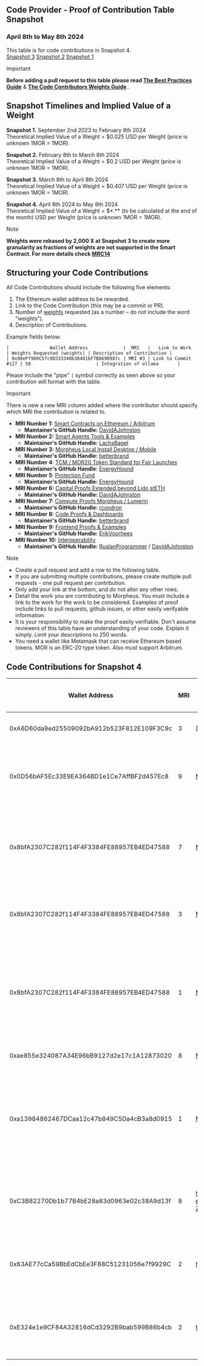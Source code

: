 ## Code Provider - Proof of Contribution Table Snapshot 
### April 8th to May 8th 2024

This table is for code contributions in Snapshot 4.  
[Snapshot 3](https://github.com/MorpheusAIs/Docs/blob/main/Code%20Contributions/Code%20Contributions%20Snapshot%203.md)
[Snapshot 2](https://github.com/MorpheusAIs/Docs/blob/main/Code%20Contributions/Code%20Contributions%20Snapshot%202.md)
[Snapshot 1](https://github.com/MorpheusAIs/Docs/blob/main/Code%20Contributions/Code%20Contributions%20Snapshot%201.md)

> [!IMPORTANT]  
> **Before adding a pull request to this table please read [The Best Practices Guide](https://github.com/MorpheusAIs/Docs/blob/main/!KEYDOCS%20README%20FIRST!/Code%20Contributor%20Best%20Practices.md)**
&
**[The Code Contributors Weights Guide](https://github.com/MorpheusAIs/Docs/blob/main/Guides/Code%20Contributor%20Weights%20Guide.md)**..

## Snapshot Timelines and Implied Value of a Weight
**Snapshot 1.** September 2nd 2023 to February 8th 2024  
Theoretical Implied Value of a Weight = $0.025 USD per Weight (price is unknown 1MOR = 1MOR).   

**Snapshot 2.** February 8th to March 8th 2024  
Theoretical Implied Value of a Weight = $0.2 USD per Weight (price is unknown 1MOR = 1MOR).
  
**Snapshot 3.** March 8th to April 8th 2024  
Theoretical Implied Value of a Weight = $0.407 USD per Weight (price is unknown 1MOR = 1MOR).  

**Snapshot 4.** 
April 8th 2024 to May 8th 2024  
Theoretical Implied Value of a Weight = $*.** (to be calculated at the end of the month) USD per Weight (price is unknown 1MOR = 1MOR). 

> [!NOTE]
> **Weights were rebased by 2,000 X at Snapshot 3 to create more granularity as fractions of weights are not supported in the Smart Contract. For more details check [MRC14](https://github.com/MorpheusAIs/MRC/blob/main/IMPLEMENTED/MRC14.md)**

## Structuring your Code Contributions

All Code Contributions should include the following five elements:

1. The Ethereum wallet address to be rewarded.
2. Link to the Code Contribution (this may be a commit or PR).
3. Number of [weights](https://github.com/MorpheusAIs/Docs/blob/main/Guides/Code%20Contributor%20Weights%20Guide.md) requested (as a number – do not include the word "weights").
4. Description of Contributions.

Example fields below:  

`|               Wallet Address             |  MRI   |   Link to Work    | Weights Requested (weights) | Description of Contribution |`  
`| 0x98eFf980C57c9D333340b36481bF7B8698987c | MRI #3 | Link to Commit #127 | 50                        | Integration of ollama       |`

Please include the "pipe" `|` symbol correctly as seen above so your contribution will format with the table.

> [!IMPORTANT]  
> There is new a new MRI column added where the contributor should specify which MRI the contribution is related to. 

- **MRI Number 1:** [Smart Contracts on Ethereum / Arbitrum](https://github.com/MorpheusAIs/SmartContracts)  
  - **Maintainer's GitHub Handle:** [DavidAJohnston](https://github.com/DavidAJohnston) 
- **MRI Number 2:** [Smart Agents Tools & Examples](https://github.com/MorpheusAIs/SmartAgents)
  - **Maintainer's GitHub Handle:** [LachsBagel](https://github.com/LachsBagel)
- **MRI Number 3:** [Morpheus Local Install Desktop / Mobile](https://github.com/MorpheusAIs/Morpheus)
  - **Maintainer's GitHub Handle:** [betterbrand](https://github.com/betterbrand)
- **MRI Number 4**: [TCM / MOR20 Token Standard for Fair Launches](https://github.com/MorpheusAIs/Docs/blob/main/!KEYDOCS%20README%20FIRST!/TechnoCapitalMachineTCM.md)
  - **Maintainer's GitHub Handle:** [EnergyHound](https://github.com/EnergyHound)
- **MRI Number 5**: [Protection Fund](https://github.com/MorpheusAIs/Docs/blob/main/!KEYDOCS%20README%20FIRST!/Protection%20Fund%20Details.md)
  - **Maintainer's GitHub Handle:** [EnergyHound](https://github.com/EnergyHound)
- **MRI Number 6:** [Capital Proofs Extended beyond Lido stETH](https://github.com/MorpheusAIs/MRC/blob/main/IMPLEMENTED/MRC15.md)
  - **Maintainer's GitHub Handle:** [DavidAJohnston](https://github.com/DavidAJohnston)
- **MRI Number 7:** [Compute Proofs Morpheus / Lumerin](https://github.com/MorpheusAIs/Morpheus-Lumerin-Node)
  - **Maintainer's GitHub Handle:** [rcondron](https://github.com/rcondron)
- **MRI Number 8:** [Code Proofs & Dashboards](https://github.com/MorpheusAIs/Docs/blob/main/!KEYDOCS%20README%20FIRST!/Coder%20Guide.md)
  - **Maintainer's GitHub Handle:** [betterbrand](https://github.com/betterbrand)
- **MRI Number 9:** [Frontend Proofs & Examples](https://github.com/MorpheusAIs/MRC/blob/main/IN%20PROGRESS/MRC08.md)
  - **Maintainer's GitHub Handle:** [ErikVoorhees](https://github.com/ErikVoorhees)
- **MRI Number 10:** [Interoperability](https://github.com/MorpheusAIs/MRC/blob/main/IMPLEMENTED/MRC16.md)
  - **Maintainer's GitHub Handle:** [RuslanProgrammer](https://github.com/RuslanProgrammer) / [DavidAJohnston](https://github.com/DavidAJohnston)



> [!NOTE]
> - Create a pull request and add a row to the following table.
> - If you are submitting multiple contributions, please create multiple pull requests - one pull request per contribution.
> - Only add your link at the bottom, and do not alter any other rows.
> - Detail the work you are contributing to Morpheus. You must include a link to the work for the work to be considered. Examples of proof include links to pull requests, github issues, or other easily verifyable information.
> - It is your responsibility to make the proof easily verifiable. Don't assume reviewers of this table have an understanding of your code. Explain it simply. Limit your descriptions to 250 words.
> - You need a wallet like Metamask that can receive Ethereum based tokens. MOR is an ERC-20 type token. Also must support Arbitrum.

## Code Contributions for Snapshot 4

| Wallet Address | MRI | Link to Work | Weight of Value Contributed (Weights) | Description of Contribution |
| -------------- | ------- | ------------ |----------|-------------------------------------------------------------------------------------------------------------------------------------------------------------------------------------------------------------------------------------------------------|
| 0xA6D60da9ed25509092bA912b523F812E109F3C9c | 3 | [PWA]https://github.com/MorpheusAIs/pwa/pull/3 | 20,000 | PWA: new pages and chat integration |
| 0x0D56bAF5Ec33E9EA364BD1e1Ce7AffBF2d457Ec8 | 9 | [MORLORD](https://morlord.com) | 100,000 | Public API endpoints for MOR.org, Marketplace UI prep for beta, community leaderboard |
| 0x8bfA2307C282f114F4F3384FE88957EB4ED47588 | 7 | [Morpheus-Lumerin-Node Proxy Router](https://github.com/MorpheusAIs/Morpheus-Lumerin-Node/tree/main/proxy-router) | 200,000 | Proxy API for localhost UIs, Wallet Refactoring from Electron to GO, Node multithread testing, AI engine integrations |
| 0x8bfA2307C282f114F4F3384FE88957EB4ED47588 | 3 | [Morpheus-Lumerin-Node Electron Desktop UI](https://github.com/MorpheusAIs/Morpheus-Lumerin-Node/tree/main/ui-desktop) | 150,000 | Chat interface for electron front end, provider & model registry UI for electron front end |
| 0x8bfA2307C282f114F4F3384FE88957EB4ED47588 | 1 | [Morpheus-Lumerin-Node Smart Contracts](https://github.com/MorpheusAIs/Morpheus-Lumerin-Node/tree/main/smart-contracts) | 100,000 | Smart contract development and deployment for provider registry, model registry, agent registry, MOR staking and compute sessions |
| 0xae855e324087A34E96bB9127d2e17c1A12873020 | 8 | [MRC31 Thread](https://discord.com/channels/1151741790408429580/1228539984844165140) | 5,000 | Proposals and discussions on the MRC31 |
| 0xa13984862467DCaa12c47b849C5Da4cB3a8d0915 | 1 | [Morpheus Architecture Guidance Doc](https://github.com/MorpheusAIs/Docs/blob/main/!KEYDOCS%20README%20FIRST!/Morpheus%20Lumerin%20Model.md)| 100,000 | Session router smart contract design updates, node architecture updates, smart contract updates to handle new compute tranche migration strategy |
| 0xC3B82270Db1b77B4bE28a83d0963e02c38A9d13f | 8 | https://docs.google.com/document/d/196-ew97-Z436c9xWBtNuWC6ngnaYs6QOfxoGRulLYrY/edit | 20000 | Drafting, development, discussions, design considerations around d-git and morsoftware |
| 0x63AE77cCa59BbEdCbEe3F88C51231056e7f9929C | 2 | https://github.com/LachsBagel/moragents | 59509 | Local install for price fetcher and guidance for additional agents by community contributors |
| 0xE324e1e9CF84A32816dCd3292B9bab599B86b4cb | 2 | https://github.com/LachsBagel/moragents | 24251 | Local install for price fetcher and guidance for additional agents by community contributors |